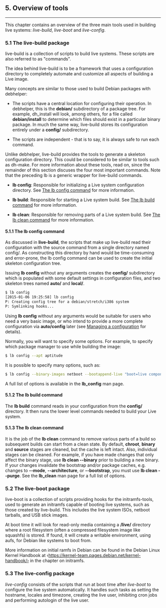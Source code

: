 
## 5. Overview of tools
--------

This chapter contains an overview of the three main tools used in building live systems: *live-build*, *live-boot* and *live-config*.

### 5.1 The live-build package

live-build is a collection of scripts to build live systems. These scripts are also referred to as "commands".

The idea behind live-build is to be a framework that uses a configuration directory to completely automate and customize all aspects of building a Live image.

Many concepts are similar to those used to build Debian packages with debhelper:

- The scripts have a central location for configuring their operation. In debhelper, this is the **debian/** subdirectory of a package tree. For example, dh_install will look, among others, for a file called **debian/install** to determine which files should exist in a particular binary package. In much the same way, live-build stores its configuration entirely under a **config/** subdirectory.

- The scripts are independent - that is to say, it is always safe to run each command.

Unlike debhelper, live-build provides the tools to generate a skeleton configuration directory. This could be considered to be similar to tools such as dh-make. For more information about these tools, read on, since the remainder of this section discuses the four most important commands. Note that the preceding lb is a generic wrapper for live-build commands.

- **lb config**: Responsible for initializing a Live system configuration directory. See [The lb config command](#511-the-lb-config-command) for more information.

- **lb build**: Responsible for starting a Live system build. See [The lb build command](#512-the-lb-build-command) for more information.

- **lb clean**: Responsible for removing parts of a Live system build. See [The lb clean command](#513-the-lb-clean-command) for more information.

#### 5.1.1 The lb config command

As discussed in **live-build**, the scripts that make up live-build read their configuration with the source command from a single directory named config/. As constructing this directory by hand would be time-consuming and error-prone, the lb config command can be used to create the initial skeleton configuration tree.

Issuing **lb config** without any arguments creates the **config/** subdirectory which is populated with some default settings in configuration files, and two skeleton trees named **auto/** and **local/**.

```bash
$ lb config
[2015-01-06 19:25:58] lb config
P: Creating config tree for a debian/stretch/i386 system
P: Symlinking hooks...
```

Using **lb config** without any arguments would be suitable for users who need a very basic image, or who intend to provide a more complete configuration via **auto/config** later (see [Managing a configuration](6.Managing_a_configuration.md) for details).

Normally, you will want to specify some options. For example, to specify which package manager to use while building the image:

```bash
$ lb config --apt aptitude
```

It is possible to specify many options, such as:

```bash
$ lb config --binary-images netboot --bootappend-live "boot=live components hostname=live-host username=live-user" ...
```

A full list of options is available in the **lb_config** man page.

#### 5.1.2 The lb build command

The **lb build** command reads in your configuration from the **config/** directory. It then runs the lower level commands needed to build your Live system.

#### 5.1.3 The lb clean command

It is the job of the **lb clean** command to remove various parts of a build so subsequent builds can start from a clean state. By default, **chroot**, **binary** and **source** stages are cleaned, but the cache is left intact. Also, individual stages can be cleaned. For example, if you have made changes that only affect the binary stage, use **lb clean --binary** prior to building a new binary. If your changes invalidate the bootstrap and/or package caches, e.g. changes to **--mode**, **--architecture**, or **--bootstrap**, you must use **lb clean --purge**. See the **lb_clean** man page for a full list of options.

### 5.2 The live-boot package

live-boot is a collection of scripts providing hooks for the initramfs-tools, used to generate an initramfs capable of booting live systems, such as those created by live-build. This includes the live system ISOs, netboot tarballs, and USB stick images.

At boot time it will look for read-only media containing a **/live/** directory where a root filesystem (often a compressed filesystem image like squashfs) is stored. If found, it will create a writable environment, using aufs, for Debian like systems to boot from.

More information on initial ramfs in Debian can be found in the Debian Linux Kernel Handbook at ‹https://kernel-team.pages.debian.net/kernel-handbook/› in the chapter on initramfs.

### 5.3 The live-config package

*live-config* consists of the scripts that run at boot time after *live-boot* to configure the live system automatically. It handles such tasks as setting the hostname, locales and timezone, creating the live user, inhibiting cron jobs and performing autologin of the live user.

